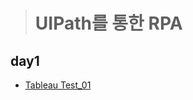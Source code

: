 > # UIPath를 통한 RPA


## day1
* [Tableau Test_01](https://public.tableau.com/app/profile/.67392977/viz/Tableau_01_16805116488510/1?publish=yes)
